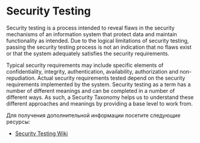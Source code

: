 # Security Testing

Security testing is a process intended to reveal flaws in the security mechanisms of an information system that protect data and maintain functionality as intended. Due to the logical limitations of security testing, passing the security testing process is not an indication that no flaws exist or that the system adequately satisfies the security requirements.

Typical security requirements may include specific elements of confidentiality, integrity, authentication, availability, authorization and non-repudiation. Actual security requirements tested depend on the security requirements implemented by the system. Security testing as a term has a number of different meanings and can be completed in a number of different ways. As such, a Security Taxonomy helps us to understand these different approaches and meanings by providing a base level to work from.

Для получения дополнительной информации посетите следующие ресурсы:

- [Security Testing Wiki](https://en.wikipedia.org/wiki/Security_testing)
